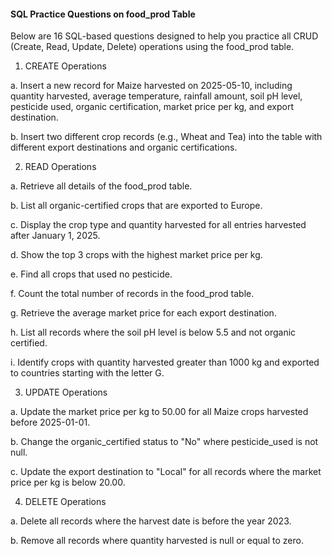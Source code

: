 #### SQL Practice Questions on food_prod Table

Below are 16 SQL-based questions designed to help you practice all CRUD (Create, Read, Update, Delete) operations using the food_prod table.

1. CREATE Operations

a. Insert a new record for Maize harvested on 2025-05-10, including quantity harvested, average temperature, rainfall amount, soil pH level, pesticide used, organic certification, market price per kg, and export destination.

b. Insert two different crop records (e.g., Wheat and Tea) into the table with different export destinations and organic certifications.

2. READ Operations

a. Retrieve all details of the food_prod table.

b. List all organic-certified crops that are exported to Europe.

c. Display the crop type and quantity harvested for all entries harvested after January 1, 2025.

d. Show the top 3 crops with the highest market price per kg.

e. Find all crops that used no pesticide.

f. Count the total number of records in the food_prod table.

g. Retrieve the average market price for each export destination.

h. List all records where the soil pH level is below 5.5 and not organic certified.

i. Identify crops with quantity harvested greater than 1000 kg and exported to countries starting with the letter G.

3. UPDATE Operations

a. Update the market price per kg to 50.00 for all Maize crops harvested before 2025-01-01.

b. Change the organic_certified status to "No" where pesticide_used is not null.

c. Update the export destination to "Local" for all records where the market price per kg is below 20.00.

4. DELETE Operations

a. Delete all records where the harvest date is before the year 2023.

b. Remove all records where quantity harvested is null or equal to zero.
